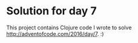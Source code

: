 # Solution for day 7

This project contains Clojure code I wrote to solve http://adventofcode.com/2016/day/7. :)
